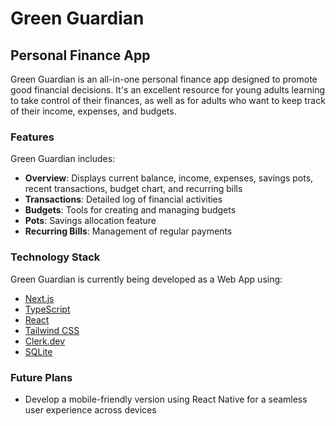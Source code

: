 # Green Guardian

## Personal Finance App

Green Guardian is an all-in-one personal finance app designed to promote good financial decisions. It's an excellent resource for young adults learning to take control of their finances, as well as for adults who want to keep track of their income, expenses, and budgets.

### Features

Green Guardian includes:

- **Overview**: Displays current balance, income, expenses, savings pots, recent transactions, budget chart, and recurring bills
- **Transactions**: Detailed log of financial activities
- **Budgets**: Tools for creating and managing budgets
- **Pots**: Savings allocation feature
- **Recurring Bills**: Management of regular payments

### Technology Stack

Green Guardian is currently being developed as a Web App using:

- [Next.js](https://nextjs.org/)
- [TypeScript](https://www.typescriptlang.org/)
- [React](https://reactjs.org/)
- [Tailwind CSS](https://tailwindcss.com/)
- [Clerk.dev](https://clerk.dev/)
- [SQLite](https://www.sqlite.org/)

### Future Plans

- Develop a mobile-friendly version using React Native for a seamless user experience across devices

